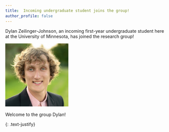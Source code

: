 ```yaml
---
title:  Incoming undergraduate student joins the group!
author_profile: false
---
```

 
Dylan Zeilinger-Johnson, an incoming first-year undergraduate student here at the University of Minnesota, has joined the research group! 

<img src="/assets/images/DZJ-2025.jpeg" style="display:inline-block; width:200px;">

Welcome to the group Dylan!

{: .text-justify}
